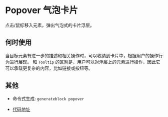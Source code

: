 
# Popover 气泡卡片
点击/鼠标移入元素，弹出气泡式的卡片浮层。

## 何时使用
当目标元素有进一步的描述和相关操作时，可以收纳到卡片中，根据用户的操作行为进行展现。
和 `Tooltip` 的区别是，用户可以对浮层上的元素进行操作，因此它可以承载更复杂的内容，比如链接或按钮等。

## 其他
- 命令式生成:  `generateblock popover`

- [代码地址](https://gitee.com/yitjhy/block/tree/master/docs/popover)